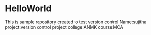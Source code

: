 # HelloWorld
This is sample repository created to test version control
Name:sujitha
project:version control project
college:ANMK
course:MCA
